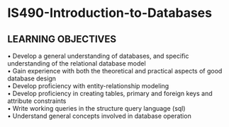 # IS490-Introduction-to-Databases
## LEARNING OBJECTIVES
• Develop a general understanding of databases, and specific understanding of the relational database model  
• Gain experience with both the theoretical and practical aspects of good database design  
• Develop proficiency with entity-relationship modeling  
• Develop proficiency in creating tables, primary and foreign keys and attribute constraints  
• Write working queries in the structure query language (sql)  
• Understand general concepts involved in database operation  
